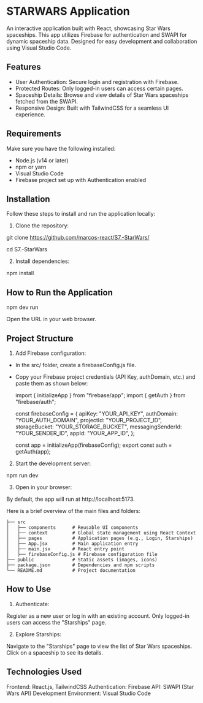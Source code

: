 
# STARWARS Application

An interactive application built with React, showcasing Star Wars spaceships. This app utilizes Firebase for authentication and SWAPI for dynamic spaceship data. Designed for easy development and collaboration using Visual Studio Code.

## Features

- User Authentication: Secure login and registration with Firebase.
- Protected Routes: Only logged-in users can access certain pages.
- Spaceship Details: Browse and view details of Star Wars spaceships fetched from the SWAPI.
- Responsive Design: Built with TailwindCSS for a seamless UI experience.

## Requirements

Make sure you have the following installed:

- Node.js (v14 or later)
- npm or yarn
- Visual Studio Code
- Firebase project set up with Authentication enabled

## Installation

Follow these steps to install and run the application locally:

1. Clone the repository:

git clone https://github.com/marcos-react/S7.-StarWars/ 

cd S7.-StarWars

2. Install dependencies:

npm install


## How to Run the Application

npm dev run

Open the URL in your web browser.


## Project Structure

1. Add Firebase configuration:

- In the src/ folder, create a firebaseConfig.js file.
- Copy your Firebase project credentials (API Key, authDomain, etc.) and paste them as shown below:

    import { initializeApp } from "firebase/app";
    import { getAuth } from "firebase/auth";

    const firebaseConfig = {
    apiKey: "YOUR_API_KEY",
    authDomain: "YOUR_AUTH_DOMAIN",
    projectId: "YOUR_PROJECT_ID",
    storageBucket: "YOUR_STORAGE_BUCKET",
    messagingSenderId: "YOUR_SENDER_ID",
    appId: "YOUR_APP_ID",
    };

    const app = initializeApp(firebaseConfig);
    export const auth = getAuth(app);

2. Start the development server:

npm run dev

3. Open in your browser:

By default, the app will run at http://localhost:5173.



Here is a brief overview of the main files and folders:

    ├── src
    │   ├── components      # Reusable UI components
    │   ├── context         # Global state management using React Context
    │   ├── pages           # Application pages (e.g., Login, Starships)
    │   ├── App.jsx         # Main application entry
    │   ├── main.jsx        # React entry point
    │   ├── firebaseConfig.js # Firebase configuration file
    ├── public              # Static assets (images, icons)
    ├── package.json        # Dependencies and npm scripts
    └── README.md           # Project documentation


## How to Use

1. Authenticate:

Register as a new user or log in with an existing account.
Only logged-in users can access the "Starships" page.

2. Explore Starships:

Navigate to the "Starships" page to view the list of Star Wars spaceships.
Click on a spaceship to see its details.

## Technologies Used

Frontend: React.js, TailwindCSS
Authentication: Firebase
API: SWAPI (Star Wars API)
Development Environment: Visual Studio Code